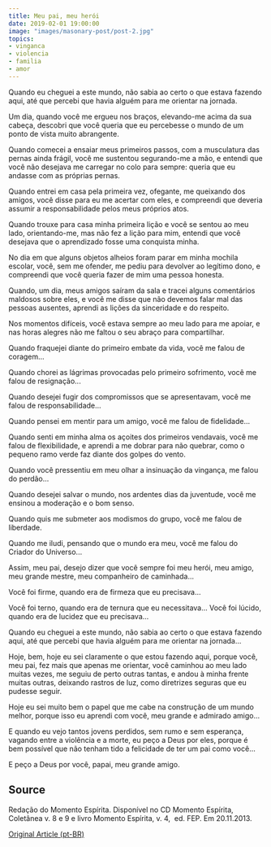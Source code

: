 ```yaml
---
title: Meu pai, meu herói
date: 2019-02-01 19:00:00
image: "images/masonary-post/post-2.jpg"
topics: 
- vinganca
- violencia
- familia
- amor
---
```


Quando eu cheguei a este mundo, não sabia ao certo o que estava fazendo aqui,
até que percebi que havia alguém para me orientar na jornada.

Um dia, quando você me ergueu nos braços, elevando-me acima da sua cabeça,
descobri que você queria que eu percebesse o mundo de um ponto de vista muito
abrangente.

Quando comecei a ensaiar meus primeiros passos, com a musculatura das pernas
ainda frágil, você me sustentou segurando-me a mão, e entendi que você não
desejava me carregar no colo para sempre: queria que eu andasse com as próprias
pernas.

Quando entrei em casa pela primeira vez, ofegante, me queixando dos amigos,
você disse para eu me acertar com eles, e compreendi que deveria assumir a
responsabilidade pelos meus próprios atos.

Quando trouxe para casa minha primeira lição e você se sentou ao meu lado,
orientando-me, mas não fez a lição para mim, entendi que você desejava que o
aprendizado fosse uma conquista minha.

No dia em que alguns objetos alheios foram parar em minha mochila escolar,
você, sem me ofender, me pediu para devolver ao legítimo dono, e compreendi que
você queria fazer de mim uma pessoa honesta.

Quando, um dia, meus amigos saíram da sala e tracei alguns comentários maldosos
sobre eles, e você me disse que não devemos falar mal das pessoas ausentes,
aprendi as lições da sinceridade e do respeito.

Nos momentos difíceis, você estava sempre ao meu lado para me apoiar, e nas
horas alegres não me faltou o seu abraço para compartilhar.

Quando fraquejei diante do primeiro embate da vida, você me falou de coragem...

Quando chorei as lágrimas provocadas pelo primeiro sofrimento, você me falou de
resignação...

Quando desejei fugir dos compromissos que se apresentavam, você me falou de
responsabilidade...

Quando pensei em mentir para um amigo, você me falou de fidelidade...

Quando senti em minha alma os açoites dos primeiros vendavais, você me falou de
flexibilidade, e aprendi a me dobrar para não quebrar, como o pequeno ramo
verde faz diante dos golpes do vento.

Quando você pressentiu em meu olhar a insinuação da vingança, me falou do
perdão...

Quando desejei salvar o mundo, nos ardentes dias da juventude, você me ensinou
a moderação e o bom senso.

Quando quis me submeter aos modismos do grupo, você me falou de liberdade.

Quando me iludi, pensando que o mundo era meu, você me falou do Criador do
Universo...

Assim, meu pai, desejo dizer que você sempre foi meu herói, meu amigo, meu
grande mestre, meu companheiro de caminhada...

Você foi firme, quando era de firmeza que eu precisava...

Você foi terno, quando era de ternura que eu necessitava... Você foi lúcido,
quando era de lucidez que eu precisava...

Quando eu cheguei a este mundo, não sabia ao certo o que estava fazendo aqui,
até que percebi que havia alguém para me orientar na jornada...

Hoje, bem, hoje eu sei claramente o que estou fazendo aqui, porque você, meu
pai, fez mais que apenas me orientar, você caminhou ao meu lado muitas vezes,
me seguiu de perto outras tantas, e andou à minha frente muitas outras,
deixando rastros de luz, como diretrizes seguras que eu pudesse seguir.

Hoje eu sei muito bem o papel que me cabe na construção de um mundo melhor,
porque isso eu aprendi com você, meu grande e admirado amigo...

E quando eu vejo tantos jovens perdidos, sem rumo e sem esperança, vagando
entre a violência e a morte, eu peço a Deus por eles, porque é bem possível que
não tenham tido a felicidade de ter um pai como você...

E peço a Deus por você, papai, meu grande amigo.

## Source
Redação do Momento Espírita.
Disponível no CD Momento Espírita, Coletânea v. 8 e 9
e livro Momento Espírita, v. 4,  ed. FEP.
Em 20.11.2013.


[Original Article (pt-BR)](http://momento.com.br/pt/ler_texto.php?id=773)
